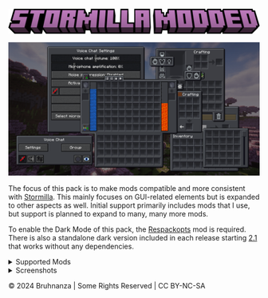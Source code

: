 ![Stormilla Modded](https://github.com/Bruhnanza/stormodda/blob/main/Images/Title.png?raw=true)

![Cover Image](https://github.com/Bruhnanza/stormodda/blob/main/Images/Covers/20JUL2024.png?raw=true)

The focus of this pack is to make mods compatible and more consistent with [Stormilla](https://modrinth.com/resourcepack/stormilla). This mainly focuses on GUI-related elements but is expanded to other aspects as well. Initial support primarily includes mods that I use, but support is planned to expand to many, many more mods.

To enable the Dark Mode of this pack, the [Respackopts](https://modrinth.com/mod/respackopts) mod is required. There is also a standalone dark version included in each release starting [2.1](https://github.com/Bruhnanza/stormodda/releases/tag/2.1) that works without any dependencies.

<details>
<summary>Supported Mods</summary>

| 🟩: Supported | 🟨: In Progress | 🟦: Planned | 🟥: Not Supported |
|:-------------:|:---------------:|:-----------:|:-----------------:|

| Mods                                                                                                                    	| Support 	| Version                    	|
|-------------------------------------------------------------------------------------------------------------------------	|---------	|----------------------------	|
| [Accessories](https://modrinth.com/mod/accessories)                                                                     	| 🟨       	| Began support in ```2.1``` 	|
| [Advanced Netherite](https://modrinth.com/mod/advanced-netherite)                                                       	| 🟨       	| Began support in ```1.0``` 	|
| [Artifacts](https://modrinth.com/mod/artifacts)                                                                         	| 🟩       	| Added in ```1.0```         	|
| [Axiom](https://modrinth.com/mod/axiom)                                                                                 	| 🟦       	|                            	|
| [Better Archeology](https://modrinth.com/mod/better-archeology)                                                         	| 🟩       	| Added in ```1.0```         	|
| [BetterNether](https://modrinth.com/mod/betternether)                                                                   	| 🟦       	|                            	|
| [Biomes O' Plenty](https://modrinth.com/mod/biomes-o-plenty)                                                            	| 🟦       	|                            	|
| [Charged Charms](https://modrinth.com/mod/charged-charms)                                                               	| 🟩       	| Added in ```1.1```         	|
| [Chest Tracker](https://modrinth.com/mod/chest-tracker)                                                                 	| 🟦       	|                            	|
| [Curios](https://modrinth.com/mod/curios)                                                                               	| 🟦       	|                            	|
| [Dark Enchanting](https://modrinth.com/mod/dark-enchanting)                                                             	| 🟨       	| Began support in ```2.0``` 	|
| [Eating Animation](https://modrinth.com/mod/eating-animation)                                                           	| 🟩       	| Added in ```1.1```         	|
| [EMI](https://modrinth.com/mod/emi)                                                                                     	| 🟩       	| Added in ```1.0```         	|
| [Frostbyte's Improved Inventory](https://modrinth.com/mod/frostbytes-improved-inventory)                                	| 🟩       	| Added in ```1.1```         	|
| [Hephaestus](https://modrinth.com/mod/hephaestus)                                                                       	| 🟦       	|                            	|
| [Inventory Management](https://modrinth.com/mod/inventory-management)                                                   	| 🟩       	| Added in ```2.1```         	|
| [ItemSwapper](https://modrinth.com/plugin/itemswapper)                                                                  	| 🟦       	|                            	|
| [JEI](https://modrinth.com/mod/jei)                                                                                     	| 🟦       	|                            	|
| [Litematica](https://modrinth.com/mod/litematica)                                                                       	| 🟦       	|                            	|
| [Nemo's Woodcutter](https://modrinth.com/mod/nemos-woodcutter)                                                          	| 🟩       	| Added in ```2.0```         	|
| [No Chat Reports](https://modrinth.com/mod/no-chat-reports)                                                             	| 🟦       	|                            	|
| [Origins](https://modrinth.com/mod/origins)                                                                             	| 🟦       	|                            	|
| [Paginated Advancements](https://modrinth.com/mod/paginatedadvancements)                                                	| 🟦       	|                            	|
| [Regions Unexplored](https://modrinth.com/mod/regions-unexplored)                                                       	| 🟨       	| Began support in ```1.0``` 	|
| [REI](https://modrinth.com/mod/rei)                                                                                     	| 🟦       	|                            	|
| [Respawnable Pets](https://modrinth.com/mod/respawnable-pets)                                                           	| 🟩       	| Added in ```2.1```         	|
| [Shulker Box Tooltip](https://modrinth.com/mod/shulkerboxtooltip)                                                       	| 🟩       	| Added in ```2.0```         	|
| [Simple Voice Chat](https://modrinth.com/plugin/simple-voice-chat)                                                      	| 🟩       	| Added in ```2.0```         	|
| [TrashSlot](https://modrinth.com/mod/trashslot)                                                                         	| 🟩       	| Added in ```1.0```         	|
| [Traveler's Backpack](https://modrinth.com/mod/travelersbackpack)                                                       	| 🟨       	| Began support in ```2.0``` 	|
| [Trinkets](https://modrinth.com/mod/trinkets)                                                                           	| 🟩       	| Added in ```1.0```         	|
| [Useful Slime](https://modrinth.com/mod/useful-slime)                                                                   	| 🟩       	| Added in ```2.1```         	|
| [Utility Belt](https://modrinth.com/mod/utility-belt)                                                                   	| 🟨       	| Began support in ```1.0``` 	|
| [What's That Slot?](https://modrinth.com/mod/whats-that-slot)                                                           	| 🟩       	| Added in ```2.0```         	|
| [Xaero's Minimap](https://modrinth.com/mod/xaeros-minimap)                                                              	| 🟦       	|                            	|
| [XP Storage](https://modrinth.com/mod/xp-storage) & [XP Storage Trinkets](https://modrinth.com/mod/xp-storage-trinkets) 	| 🟩       	| Added in ```2.1```         	|

Minor Mentions: [Cloth Config](https://modrinth.com/mod/cloth-config), [ETF](https://modrinth.com/mod/entitytexturefeatures), [Iris](https://modrinth.com/mod/iris), [Language Reload](https://modrinth.com/mod/language-reload), [Not Enough Animations](https://modrinth.com/mod/not-enough-animations)
</details>

<details>
<summary>Screenshots</summary>

![Advanced Netherite Diamond Armor](https://github.com/Bruhnanza/stormodda/blob/main/Images/Advanced%20Netherite%202.png?raw=true)&nbsp;&nbsp;&nbsp;&nbsp;&nbsp;&nbsp;&nbsp;&nbsp;&nbsp;![Dark Enchanting Table](https://github.com/Bruhnanza/stormodda/blob/main/Images/Dark%20Enchanting.png?raw=true)

</details>

© 2024 Bruhnanza | Some Rights Reserved | CC BY-NC-SA
